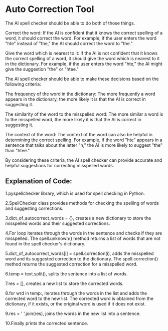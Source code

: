 # Auto Correction Tool

The AI spell checker should be able to do both of those things.

Correct the word: If the AI is confident that it knows the correct spelling of a word, it should correct the word. For example, if the user enters the word "hte" instead of "the," the AI should correct the word to "the."

Give the word which is nearest to it: If the AI is not confident that it knows the correct spelling of a word, it should give the word which is nearest to it in the dictionary. For example, if the user enters the word "hte," the AI might give the suggestion "the" or "htee."

The AI spell checker should be able to make these decisions based on the following criteria:

The frequency of the word in the dictionary: The more frequently a word appears in the dictionary, the more likely it is that the AI is correct in suggesting it.

The similarity of the word to the misspelled word: The more similar a word is to the misspelled word, the more likely it is that the AI is correct in suggesting it.

The context of the word: The context of the word can also be helpful in determining the correct spelling. For example, if the word "hte" appears in a sentence that talks about the letter "h," the AI is more likely to suggest "the" than "htee."

By considering these criteria, the AI spell checker can provide accurate and helpful suggestions for correcting misspelled words.

## Explanation of Code:

1.pyspellchecker library, which is used for spell checking in Python.

2.SpellChecker class provides methods for checking the spelling of words and suggesting corrections.

3.dict_of_autocorrect_words = {}, creates a new dictionary to store the misspelled words and their suggested corrections.

4.For loop iterates through the words in the sentence and checks if they are misspelled. The spell.unknown() method returns a list of words that are not found in the spell checker's dictionary.

5.dict_of_autocorrect_words[i] = spell.correction(i), adds the misspelled word and its suggested correction to the dictionary. The spell.correction() method returns the suggested correction for a misspelled word.

6.temp = text.split(), splits the sentence into a list of words.

7.res = [], creates a new list to store the corrected words.

8.for wrd in temp:, iterates through the words in the list and adds the corrected word to the new list. The corrected word is obtained from the dictionary, if it exists, or the original word is used if it does not exist.

9.res = ' '.join(res), joins the words in the new list into a sentence.

10.Finally prints the corrected sentence.
